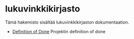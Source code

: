 # lukuvinkkikirjasto

Tämä hakemisto sisältää lukuvinkkikirjaston dokumentaation.

- [Definition of Done](DefOfDone.md) Projektin definition of done
